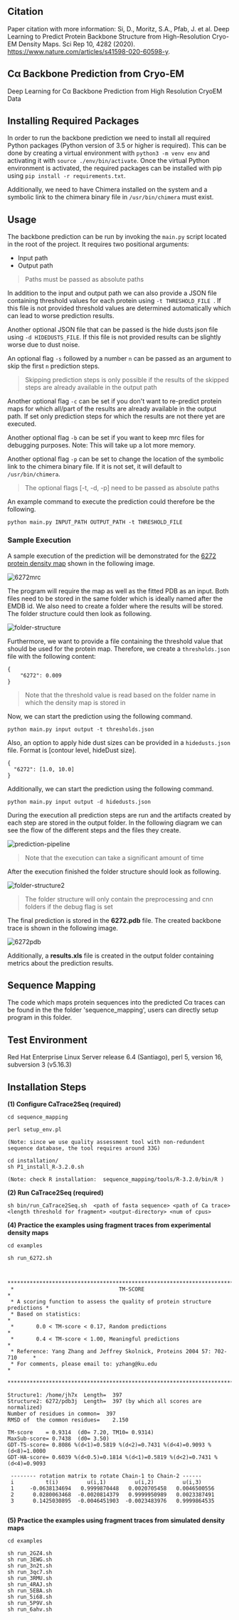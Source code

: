 ## Citation
Paper citation with more information: Si, D., Moritz, S.A., Pfab, J. et al. Deep Learning to Predict Protein Backbone Structure from High-Resolution Cryo-EM Density Maps. Sci Rep 10, 4282 (2020). https://www.nature.com/articles/s41598-020-60598-y.

## Cα Backbone Prediction from Cryo-EM
Deep Learning for Cα Backbone Prediction from High Resolution CryoEM Data

## Installing Required Packages
In order to run the backbone prediction we need to install all required Python packages (Python version of 3.5 or higher is required). This can be done by creating a virtual environment with `python3 -m venv env` and activating it with `source ./env/bin/activate`. Once the virtual Python environment is activated, the required packages can be installed with pip using `pip install -r requirements.txt`.

Additionally, we need to have Chimera installed on the system and a symbolic link to the chimera binary file in `/usr/bin/chimera` must exist.

## Usage

The backbone prediction can be run by invoking the `main.py` script located in the root of the project. It requires two positional arguments:

* Input path
* Output path

> Paths must be passed as absolute paths

In addition to the input and output path we can also provide a JSON file containing threshold values for each protein using `-t THRESHOLD_FILE `. If this file is not provided threshold values are determined automatically which can lead to worse prediction results.

Another optional JSON file that can be passed is the hide dusts json file using `-d HIDEDUSTS_FILE`. If this file is not provided results can be slightly worse due to dust noise.

An optional flag `-s` followed by a number `n` can be passed as an argument to skip the first `n` prediction steps.
> Skipping prediction steps is only possible if the results of the skipped steps are already available in the output path

Another optional flag `-c` can be set if you don't want to re-predict protein maps for which all/part of the results are already available in the output path. If set only prediction steps for which the results are not there yet are executed.

Another optional flag `-b` can be set if you want to keep mrc files for debugging purposes. Note: This will take up a lot more memory.

Another optional flag `-p` can be set to change the location of the symbolic link to the chimera binary file. If it is not set, it will default to `/usr/bin/chimera`.
> The optional flags [-t, -d, -p] need to be passed as absolute paths

An example command to execute the prediction could therefore be the following.

`python main.py INPUT_PATH OUTPUT_PATH -t THRESHOLD_FILE`

### Sample Execution
A sample execution of the prediction will be demonstrated for the [6272 protein density map](https://www.emdataresource.org/EMD-6272) shown in the following image.

<img src="https://i.ibb.co/N7rS1Pn/6272mrc.png" alt="6272mrc" border="0">

The program will require the map as well as the fitted PDB as an input. Both files need to be stored in the same folder which is ideally named after the EMDB id. We also need to create a folder where the results will be stored. The folder structure could then look as following.

<img src="https://i.ibb.co/mzRg1XT/folder-structure.png" alt="folder-structure" border="0">

Furthermore, we want to provide a file containing the threshold value that should be used for the protein map. Therefore, we create a `thresholds.json` file with the following content:

```
{
	"6272": 0.009
}
```

> Note that the threshold value is read based on the folder name in which the density map is stored in

Now, we can start the prediction using the following command.

`python main.py input output -t thresholds.json`

Also, an option to apply hide dust sizes can be provided in a `hidedusts.json` file. Format is [contour level, hideDust size].

```
{
  "6272": [1.0, 10.0]
}
``` 

Additionally, we can start the prediction using the following command.

`python main.py input output -d hidedusts.json`

During the execution all prediction steps are run and the artifacts created by each step are stored in the output folder. In the following diagram we can see the flow of the different steps and the files they create.

<img src="https://i.ibb.co/w0DWq2M/prediction-pipeline.png" alt="prediction-pipeline" border="0">

> Note that the execution can take a significant amount of time

After the execution finished the folder structure should look as following.

<img src="https://i.ibb.co/XVKX1q7/folder-structure2.png" alt="folder-structure2" border="0">

> The folder structure will only contain the preprocessing and cnn folders if the debug flag is set

The final prediction is stored in the **6272.pdb** file. The created backbone trace is shown in the following image.

<img src="https://i.ibb.co/nbnbtkQ/6272pdb.png" alt="6272pdb" border="0">

Additionally, a **results.xls** file is created in the output folder containing metrics about the prediction results.



## Sequence Mapping
The code which maps protein sequences into the predicted Cα traces can be found in the the folder 'sequence_mapping', users can directly setup program in this folder.

Test Environment
--------------------------------------------------------------------------------------
Red Hat Enterprise Linux Server release 6.4 (Santiago), perl 5, version 16, subversion 3 (v5.16.3)

Installation Steps
--------------------------------------------------------------------------------------

**(1) Configure CaTrace2Seq (required)**

```
cd sequence_mapping

perl setup_env.pl

(Note: since we use quality assessment tool with non-redundent sequence database, the tool requires around 33G)

cd installation/
sh P1_install_R-3.2.0.sh  

(Note: check R installation:  sequence_mapping/tools/R-3.2.0/bin/R )
```

**(2) Run CaTrace2Seq (required)**

```
sh bin/run_CaTrace2Seq.sh  <path of fasta sequence> <path of Ca trace> <length threshold for fragment> <output-directory> <num of cpus>
```

**(4) Practice the examples using fragment traces from experimental density maps** 

```
cd examples

sh run_6272.sh


 *****************************************************************************
 *                                 TM-SCORE                                  *
 * A scoring function to assess the quality of protein structure predictions *
 * Based on statistics:                                                      *
 *       0.0 < TM-score < 0.17, Random predictions                           *
 *       0.4 < TM-score < 1.00, Meaningful predictions                       *
 * Reference: Yang Zhang and Jeffrey Skolnick, Proteins 2004 57: 702-710     *
 * For comments, please email to: yzhang@ku.edu                              *
 *****************************************************************************

Structure1: /home/jh7x  Length=  397
Structure2: 6272/pdb3j  Length=  397 (by which all scores are normalized)
Number of residues in common=  397
RMSD of  the common residues=    2.150

TM-score    = 0.9314  (d0= 7.20, TM10= 0.9314)
MaxSub-score= 0.7438  (d0= 3.50)
GDT-TS-score= 0.8086 %(d<1)=0.5819 %(d<2)=0.7431 %(d<4)=0.9093 %(d<8)=1.0000
GDT-HA-score= 0.6039 %(d<0.5)=0.1814 %(d<1)=0.5819 %(d<2)=0.7431 %(d<4)=0.9093

 -------- rotation matrix to rotate Chain-1 to Chain-2 ------
 i          t(i)         u(i,1)         u(i,2)         u(i,3)
 1     -0.0638134694   0.9999870448   0.0020705458   0.0046500556
 2      0.0280063468  -0.0020814379   0.9999950989   0.0023387491
 3      0.1425030895  -0.0046451903  -0.0023483976   0.9999864535
 
```


**(5) Practice the examples using fragment traces from simulated density maps** 

```
cd examples

sh run_2GZ4.sh
sh run_3EWG.sh
sh run_3n2t.sh
sh run_3qc7.sh
sh run_3RMU.sh
sh run_4RAJ.sh
sh run_5EBA.sh
sh run_5i68.sh
sh run_5P9V.sh
sh run_6ahv.sh
